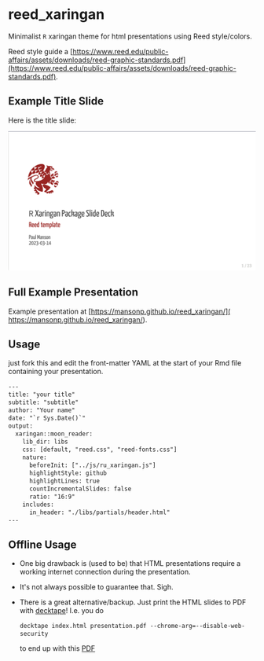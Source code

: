 # reed_xaringan

Minimalist `R` xaringan theme for html presentations using Reed style/colors.

Reed style guide a [https://www.reed.edu/public-affairs/assets/downloads/reed-graphic-standards.pdf](https://www.reed.edu/public-affairs/assets/downloads/reed-graphic-standards.pdf).

## Example Title Slide

Here is the title slide:

![img/ex/titleslide.png](img/ex/titleslide.png)

## Full Example Presentation

Example presentation at [https://mansonp.github.io/reed_xaringan/]( https://mansonp.github.io/reed_xaringan/). 

## Usage

just fork this and edit the front-matter YAML at the start of your Rmd file containing your presentation.


```
---
title: "your title"
subtitle: "subtitle"
author: "Your name"
date: "`r Sys.Date()`"
output:
  xaringan::moon_reader:
    lib_dir: libs
    css: [default, "reed.css", "reed-fonts.css"]
    nature:
      beforeInit: ["../js/ru_xaringan.js"]
      highlightStyle: github
      highlightLines: true
      countIncrementalSlides: false
      ratio: "16:9"
    includes:
      in_header: "./libs/partials/header.html"
---
```

## Offline Usage

* One big drawback is (used to be) that HTML presentations require a working internet connection during the presentation. 
* It's not always possible to guarantee that. Sigh.
* There is a great alternative/backup. Just print the HTML slides to PDF with [decktape](https://github.com/astefanutti/decktape)! I.e. you do

    ```
    decktape index.html presentation.pdf --chrome-arg=--disable-web-security
    ```
    to end up with this [PDF](presentation.pdf)

